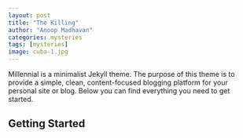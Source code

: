 ```yaml
---
layout: post
title: "The Killing"
author: "Anoop Madhavan"
categories: mysteries
tags: [mysteries]
image: cuba-1.jpg
---
```


Millennial is a minimalist Jekyll theme. The purpose of this theme is to provide a simple, clean, content-focused blogging platform for your personal site or blog. Below you can find everything you need to get started.

## Getting Started
